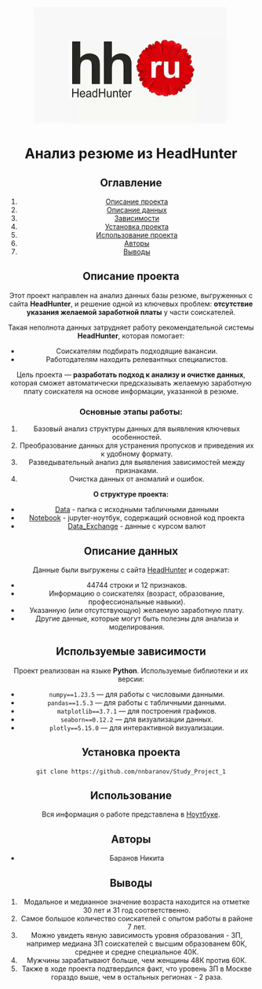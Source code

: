 <center> <img src = https://raw.githubusercontent.com/AndreyRysistov/DatasetsForPandas/main/hh%20label.jpg alt="drawing" style="width:400px;"</center>     

# <center> Анализ резюме из HeadHunter </center>   
## Оглавление
1. [Описание проекта](#Описание-проекта)
2. [Описание данных](#Описание-данных)
3. [Зависимости](#Зависимости)
4. [Установка проекта](#Установка-проекта)
5. [Использование проекта](#Использование-проекта)
6. [Авторы](#Авторы)
7. [Выводы](Использование-проекта)

## Описание проекта

 Этот проект направлен на анализ данных базы резюме, выгруженных с сайта **HeadHunter**, и решение одной из ключевых проблем: **отсутствие указания желаемой заработной платы** у части соискателей.  

Такая неполнота данных затрудняет работу рекомендательной системы **HeadHunter**, которая помогает:  
- Соискателям подбирать подходящие вакансии.  
- Работодателям находить релевантных специалистов.  

Цель проекта — **разработать подход к анализу и очистке данных**, которая сможет автоматически предсказывать желаемую заработную плату соискателя на основе информации, указанной в резюме.

### Основные этапы работы:
1. Базовый анализ структуры данных для выявления ключевых особенностей.  
2. Преобразование данных для устранения пропусков и приведения их к удобному формату.  
3. Разведывательный анализ для выявления зависимостей между признаками.  
4. Очистка данных от аномалий и ошибок.  

**О структуре проекта:**
* [Data](https://drive.google.com/file/d/1bVg3MIdE1z-NTzb0GhwkllR1APH3avuw/view?usp=sharing) - папка с исходными табличными данными
* [Notebook](/Project-1._Ноутбук-шаблон.ipynb) - jupyter-ноутбук, содержащий основной код проекта
* [Data_Exchange](/ExchangeRates.csv) - данные с курсом валют

## Описание данных
Данные были выгружены с сайта [HeadHunter](https://hh.ru/) и содержат:  
- 44744 строки и 12 признаков.
- Информацию о соискателях (возраст, образование, профессиональные навыки).  
- Указанную (или отсутствующую) желаемую заработную плату.  
- Другие данные, которые могут быть полезны для анализа и моделирования.  

## Используемые зависимости
Проект реализован на языке **Python**. Используемые библиотеки и их версии:
- `numpy==1.23.5` — для работы с числовыми данными.  
- `pandas==1.5.3` — для работы с табличными данными.  
- `matplotlib==3.7.1` — для построения графиков.  
- `seaborn==0.12.2` — для визуализации данных.  
- `plotly==5.15.0` — для интерактивной визуализации.  

## Установка проекта
```
git clone https://github.com/nnbaranov/Study_Project_1
```

## Использование
Вся информация о работе представлена в [Ноутбуке](Project-1._Ноутбук-шаблон.ipynb).

## Авторы

* Баранов Никита

## Выводы

1. Модальное и медианное значение возраста находится на отметке 30 лет и 31 год соответственно. 
2. Самое большое количество соискателей с опытом работы в районе 7 лет. 
3. Можно увидеть явную зависимость уровня образования - ЗП, например медиана ЗП соискателей с высшим образованем 60К, среднее и средне специальное 40К.
4. Мужчины зарабатывают больше, чем женщины 48К против 60К.
5. Также в ходе проекта подтвердился факт, что уровень ЗП в Москве гораздо выше, чем в остальных регионах - 2 раза.  